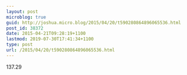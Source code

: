 ```yaml
---
layout: post
microblog: true
guid: http://joshua.micro.blog/2015/04/20/t590280864896065536.html
post_id: 38372
date: 2015-04-21T09:28:19+1100
lastmod: 2019-07-30T17:41:34+1100
type: post
url: /2015/04/20/t590280864896065536.html
---
```

137.29

